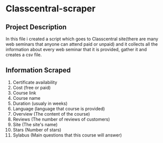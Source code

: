 # Classcentral-scraper

## Project Description

In this file i created a script which goes to Classcentral site(there are many web seminars that anyone can attend paid or unpaid) and it collects all the information about every web seminar that it is provided, gather it and creates a csv file.

## Information Scraped

1) Certificate availability 
2) Cost (free or paid)
3) Course link
4) Course name
5) Duration (usualy in weeks)
6) Language (language that course is provided)
7) Overview (The content of the course)
8) Reviews (The number of reviews of customers)
9) Site (The site's name)
10) Stars (Number of stars)
11) Sylabus (Main questions that this course will answer)
